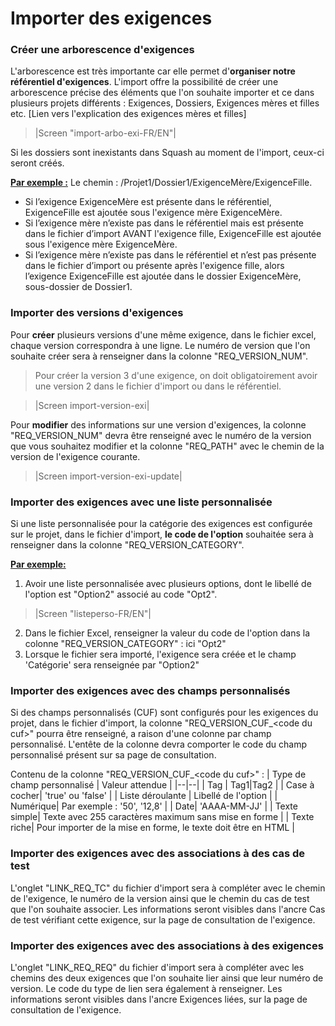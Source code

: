 # Importer des exigences

### Créer une arborescence d'exigences 

L'arborescence est très importante car elle permet d'**organiser notre référentiel d'exigences**. L'import offre la possibilité de créer une arborescence précise des éléments que l'on souhaite importer et ce dans plusieurs projets différents : Exigences, Dossiers, Exigences mères et filles etc.
[Lien vers l'explication des exigences mères et filles]

>|Screen "import-arbo-exi-FR/EN"|

Si les dossiers sont inexistants dans Squash au moment de l'import, ceux-ci seront créés. 

<u>**Par exemple :**</u>
Le chemin : /Projet1/Dossier1/ExigenceMère/ExigenceFille. 
- Si l’exigence ExigenceMère est présente dans le référentiel, ExigenceFille est ajoutée sous l'exigence mère ExigenceMère. 
- Si l’exigence mère n’existe pas dans le référentiel mais est présente dans le fichier d’import AVANT l'exigence fille, ExigenceFille est ajoutée sous l'exigence mère ExigenceMère. 
- Si l’exigence mère n’existe pas dans le référentiel et n’est pas présente dans le fichier d’import ou présente après l'exigence fille, alors l’exigence ExigenceFille est ajoutée dans le dossier ExigenceMère, sous-dossier de Dossier1.             

### Importer des versions d'exigences

Pour **créer** plusieurs versions d'une même exigence, dans le fichier excel, chaque version correspondra à une ligne. Le numéro de version que l'on souhaite créer sera à renseigner dans la colonne "REQ_VERSION_NUM".

> Pour créer la version 3 d'une exigence, on doit obligatoirement avoir une version 2 dans le fichier d'import ou dans le référentiel.

> |Screen import-version-exi|

Pour **modifier** des informations sur une version d'exigences, la colonne "REQ_VERSION_NUM" devra être renseigné avec le numéro de la version que vous souhaitez modifier et la colonne "REQ_PATH" avec le chemin de la version de l'exigence courante.

> |Screen import-version-exi-update|

### Importer des exigences avec une liste personnalisée
Si une liste personnalisée pour la catégorie des exigences est configurée sur le projet, dans le fichier d'import, **le code de l'option** souhaitée sera à renseigner dans la colonne "REQ_VERSION_CATEGORY".

<u>**Par exemple:** </u>
1. Avoir une liste personnalisée avec plusieurs options, dont le libellé de l'option est "Option2" associé au code "Opt2".
>|Screen "listeperso-FR/EN"| 
2. Dans le fichier Excel, renseigner la valeur du code de l'option dans la colonne "REQ_VERSION_CATEGORY" : ici "Opt2"
3. Lorsque le fichier sera importé, l'exigence sera créée et le champ 'Catégorie' sera renseignée par "Option2"


### Importer des exigences avec des champs personnalisés

Si des champs personnalisés (CUF) sont configurés pour les exigences du projet, dans le fichier d'import, la colonne "REQ_VERSION_CUF_\<code du cuf\>" pourra être renseigné, a raison d'une colonne par champ personnalisé. L'entête de la colonne devra comporter le code du champ personnalisé présent sur sa page de consultation.

Contenu de la colonne "REQ_VERSION_CUF_\<code du cuf\>" :
| Type de champ personnalisé | Valeur attendue |
|--|--|
| Tag | Tag1\|Tag2 |
| Case à cocher| 'true' ou 'false' |
| Liste déroulante | Libellé de l'option |
| Numérique| Par exemple : '50', '12,8' |
| Date| 'AAAA-MM-JJ'  |
| Texte simple| Texte avec 255 caractères maximum sans mise en forme  |
| Texte riche| Pour importer de la mise en forme, le texte doit être en HTML  |



### Importer des exigences avec des associations à des cas de test
L'onglet "LINK_REQ_TC" du fichier d'import sera à compléter avec le chemin de l'exigence, le numéro de la version ainsi que le chemin du cas de test que l'on souhaite associer.
Les informations seront visibles dans l'ancre Cas de test vérifiant cette exigence, sur la page de consultation de l'exigence.

### Importer des exigences avec des associations à des exigences
L'onglet "LINK_REQ_REQ" du fichier d'import sera à compléter avec les chemins des deux exigences que l'on souhaite lier ainsi que leur numéro de version. Le code du type de lien sera également à renseigner.
Les informations seront visibles dans l'ancre Exigences liées, sur la page de consultation de l'exigence.

<!--stackedit_data:
eyJoaXN0b3J5IjpbLTEzNTY5NTMwMTEsMTg1MjAzNDAyMiwtOD
k4NTExOTQ0LDM3MTIzNTcyMSwxMDI2Njg3NTg4LDc4OTk4Nzk1
NiwtMjAxMDY3MjQ2MywyMTIwODYzMTE1LC0zNTc0ODI5NTMsNz
AwMDkyNjk4LC0xNzU5Nzg1MDE4LDEwMTIyMDQ4MDEsLTcwMzE1
NDMzNCwtOTIzMzk1OTk5LDEyMDY5NjU2MzgsMjU1MDY0NjQ2LC
0yMjg3OTMxODUsMTkzMjg3MjM1MywtMTQ3MTI3MzE0MiwtMjAx
NDEyOTExNF19
-->
